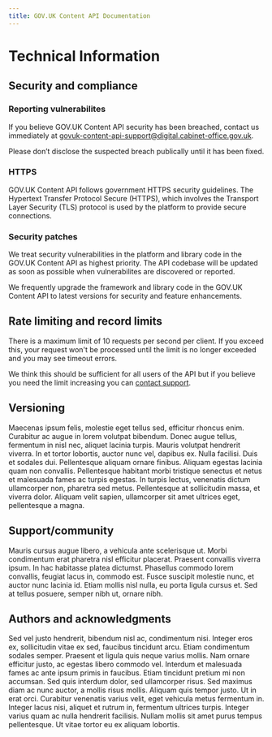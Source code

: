 ```yaml
---
title: GOV.UK Content API Documentation
---
```


# Technical Information

## Security and compliance

### Reporting vulnerabilites

If you believe GOV.UK Content API security has been breached, contact us immediately at govuk-content-api-support@digital.cabinet-office.gov.uk.

Please don’t disclose the suspected breach publically until it has been fixed.

### HTTPS

GOV.UK Content API follows government HTTPS security guidelines. The Hypertext Transfer Protocol Secure (HTTPS), which involves the Transport Layer Security (TLS) protocol is used by the platform to provide secure connections.

### Security patches

We treat security vulnerabilities in the platform and library code in the GOV.UK Content API as highest priority. The API codebase will be updated as soon as possible when vulnerabilites are discovered or reported.

We frequently upgrade the framework and library code in the GOV.UK Content API to latest versions for security and feature enhancements.

## Rate limiting and record limits

There is a maximum limit of 10 requests per second per client. If you exceed this, your request won't be processed until the limit is no longer exceeded and you may see timeout errors.

We think this should be sufficient for all users of the API but if you believe you need the limit increasing you can [contact support](#support-community).

## Versioning

Maecenas ipsum felis, molestie eget tellus sed, efficitur rhoncus enim. Curabitur ac augue in lorem volutpat bibendum. Donec augue tellus, fermentum in nisl nec, aliquet lacinia turpis. Mauris volutpat hendrerit viverra. In et tortor lobortis, auctor nunc vel, dapibus ex. Nulla facilisi. Duis et sodales dui. Pellentesque aliquam ornare finibus. Aliquam egestas lacinia quam non convallis. Pellentesque habitant morbi tristique senectus et netus et malesuada fames ac turpis egestas. In turpis lectus, venenatis dictum ullamcorper non, pharetra sed metus. Pellentesque at sollicitudin massa, et viverra dolor. Aliquam velit sapien, ullamcorper sit amet ultrices eget, pellentesque a magna.

## Support/community

Mauris cursus augue libero, a vehicula ante scelerisque ut. Morbi condimentum erat pharetra nisl efficitur placerat. Praesent convallis viverra ipsum. In hac habitasse platea dictumst. Phasellus commodo lorem convallis, feugiat lacus in, commodo est. Fusce suscipit molestie nunc, et auctor nunc lacinia id. Etiam mollis nisl nulla, eu porta ligula cursus et. Sed at tellus posuere, semper nibh ut, ornare nibh.

## Authors and acknowledgments

Sed vel justo hendrerit, bibendum nisl ac, condimentum nisi. Integer eros ex, sollicitudin vitae ex sed, faucibus tincidunt arcu. Etiam condimentum sodales semper. Praesent et ligula quis neque varius mollis. Nam ornare efficitur justo, ac egestas libero commodo vel. Interdum et malesuada fames ac ante ipsum primis in faucibus. Etiam tincidunt pretium mi non accumsan. Sed quis interdum dolor, sed ullamcorper risus. Sed maximus diam ac nunc auctor, a mollis risus mollis. Aliquam quis tempor justo. Ut in erat orci. Curabitur venenatis varius velit, eget vehicula metus fermentum in. Integer lacus nisi, aliquet et rutrum in, fermentum ultrices turpis. Integer varius quam ac nulla hendrerit facilisis. Nullam mollis sit amet purus tempus pellentesque. Ut vitae tortor eu ex aliquam lobortis.
